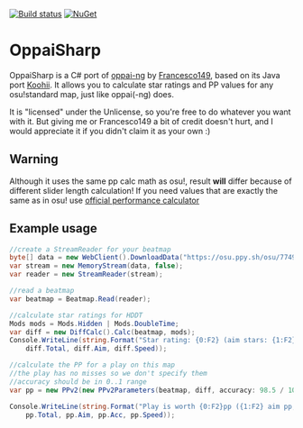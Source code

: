 [![Build status](https://ci.appveyor.com/api/projects/status/iin32s6rj9jlsy8b?svg=true)](https://ci.appveyor.com/project/stanriders/oppaisharp)
[![NuGet](https://img.shields.io/nuget/v/OppaiSharp.svg)](https://www.nuget.org/packages/OppaiSharp)

# OppaiSharp
OppaiSharp is a C# port of [oppai-ng](//github.com/Francesco149/oppai-ng) by [Francesco149](//github.com/Francesco149), based on its Java port [Koohii](//github.com/Francesco149/koohii). It allows you to calculate star ratings and PP values for any osu!standard map, just like oppai(-ng) does.

It is "licensed" under the Unlicense, so you're free to do whatever you want with it. But giving me or Francesco149 a bit of credit doesn't hurt, and I would appreciate it if you didn't claim it as your own :)

## Warning
Although it uses the same pp calc math as osu!, result **will** differ because of different slider length calculation! If you need values that are exactly the same as in osu! use [official performance calculator](https://github.com/ppy/osu-tools)

## Example usage
```cs
//create a StreamReader for your beatmap
byte[] data = new WebClient().DownloadData("https://osu.ppy.sh/osu/774965");
var stream = new MemoryStream(data, false);
var reader = new StreamReader(stream);

//read a beatmap
var beatmap = Beatmap.Read(reader);

//calculate star ratings for HDDT
Mods mods = Mods.Hidden | Mods.DoubleTime;
var diff = new DiffCalc().Calc(beatmap, mods);
Console.WriteLine(string.Format("Star rating: {0:F2} (aim stars: {1:F2}, speed stars: {2:F2})", 
    diff.Total, diff.Aim, diff.Speed));

//calculate the PP for a play on this map
//the play has no misses so we don't specify them
//accuracy should be in 0..1 range
var pp = new PPv2(new PPv2Parameters(beatmap, diff, accuracy: 98.5 / 100, mods: mods));

Console.WriteLine(string.Format("Play is worth {0:F2}pp ({1:F2} aim pp, {2:F2} acc pp, {3:F2} speed pp) ", 
    pp.Total, pp.Aim, pp.Acc, pp.Speed));
```
